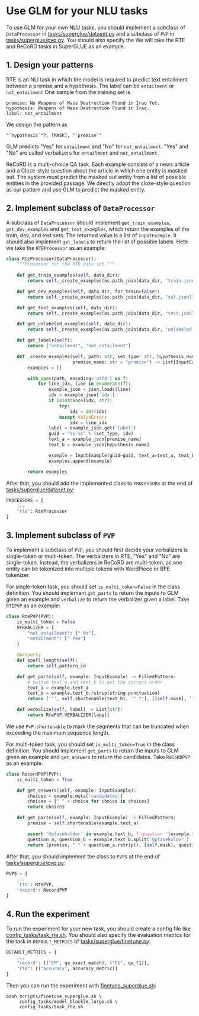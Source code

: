 # Use GLM for your NLU tasks
To use GLM for your own NLU tasks, you should implement a subclass of `DataProcessor` in [tasks/superglue/dataset.py](dataset.py) and a subclass of `PVP` in [tasks/superglue/pvp.py](pvp.py). You should also specify the  We will take the RTE and ReCoRD tasks in SuperGLUE as an example.

## 1. Design your patterns
RTE is an NLI task in which the model is required to predict text entailment between a premise and a hypothesis. The label can be `entailment` or `not_entailment` One sample from the training set is 
```
premise: No Weapons of Mass Destruction Found in Iraq Yet.
hypothesis: Weapons of Mass Destruction Found in Iraq.
label: not_entailment
```
We design the pattern as
```
"`hypothesis`"?, [MASK], "`premise`"
```
GLM predicts "Yes" for `entailment` and "No" for `not_entailment`. "Yes" and "No" are called verbalizers for `entailment` and `not_entailment`.

ReCoRD is a multi-choice QA task. Each example consists of a news article and a Cloze-style question about the article in which one entity is masked out. The system must predict the masked out entity from a list of possible entities in the provided passage. We directly adopt the cloze-style question as our pattern and use GLM to predict the masked entity. 

## 2. Implement subclass of `DataProcessor`
A subclass of `DataProcessor` should implement `get_train_examples`, `get_dev_examples` and `get_test_examples`, which return the examples of the train, dev, and test sets. The returned value is a list of `InputExample`. It should also implement `get_labels` to return the list of possible labels. Hete we take the `RTEProcessor` as an example:
```python
class RteProcessor(DataProcessor):
    """Processor for the RTE data set."""
    
    def get_train_examples(self, data_dir):
        return self._create_examples(os.path.join(data_dir, "train.jsonl"), "train")

    def get_dev_examples(self, data_dir, for_train=False):
        return self._create_examples(os.path.join(data_dir, "val.jsonl"), "dev")

    def get_test_examples(self, data_dir):
        return self._create_examples(os.path.join(data_dir, "test.jsonl"), "test")

    def get_unlabeled_examples(self, data_dir):
        return self._create_examples(os.path.join(data_dir, "unlabeled.jsonl"), "unlabeled")

    def get_labels(self):
        return ["entailment", "not_entailment"]

    def _create_examples(self, path: str, set_type: str, hypothesis_name: str = "hypothesis",
                         premise_name: str = "premise") -> List[InputExample]:
        examples = []

        with open(path, encoding='utf8') as f:
            for line_idx, line in enumerate(f):
                example_json = json.loads(line)
                idx = example_json['idx']
                if isinstance(idx, str):
                    try:
                        idx = int(idx)
                    except ValueError:
                        idx = line_idx
                label = example_json.get('label')
                guid = "%s-%s" % (set_type, idx)
                text_a = example_json[premise_name]
                text_b = example_json[hypothesis_name]

                example = InputExample(guid=guid, text_a=text_a, text_b=text_b, label=label, idx=idx)
                examples.append(example)

        return examples
```
After that, you should add the implemented class to ``PROCESSORS`` at the end of [tasks/superglue/dataset.py](dataset.py):
```python
PROCESSORS = {
    ...
    "rte": RteProcessor
}
```

## 3. Implement subclass of `PVP`
To implement a subclass of `PVP`, you should first decide your verbalizers is single-token or multi-token. The verbalizers in RTE, "Yes" and "No" are single-token. Instead, the verbalizers in ReCoRD are multi-token, as one entity can be tokenized into multiple tokens with WordPiece or BPE tokenizer.

For single-token task, you should set `is_multi_token=False` in the class definition. You should implement `get_parts` to return the inputs to GLM given an example and `verbalize` to return the verbalizer given a label. Take `RTEPVP` as an example:
```python
class RtePVP(PVP):
    is_multi_token = False
    VERBALIZER = {
        "not_entailment": [" No"],
        "entailment": [" Yes"]
    }

    @property
    def spell_length(self):
        return self.pattern_id

    def get_parts(self, example: InputExample) -> FilledPattern:
        # switch text_a and text_b to get the correct order
        text_a = example.text_a
        text_b = example.text_b.rstrip(string.punctuation)
        return ['"', self.shortenable(text_b), '" ?'], [[self.mask], ', "', self.shortenable(text_a), '"']

    def verbalize(self, label) -> List[str]:
        return RtePVP.VERBALIZER[label]
```
We use `PvP.shortenable` to mark the segments that can be truncated when exceeding the maximum sequence length.

For multi-token task, you should set `is_multi_token=True` in the class definition. You should implement `get_parts` to return the inputs to GLM given an example and `get_answers` to return the candidates. Take `ReCoRDPVP` as an example:
```python
class RecordPVP(PVP):
    is_multi_token = True

    def get_answers(self, example: InputExample):
        choices = example.meta['candidates']
        choices = [" " + choice for choice in choices]
        return choices

    def get_parts(self, example: InputExample) -> FilledPattern:
        premise = self.shortenable(example.text_a)

        assert '@placeholder' in example.text_b, f'question "{example.text_b}" does not contain a @placeholder token'
        question_a, question_b = example.text_b.split('@placeholder')
        return [premise, " " + question_a.rstrip(), [self.mask], question_b], []
```
After that, you should implement the class to `PVPS` at the end of [tasks/superglue/pvp.py](pvp.py):
```python
PVPS = {
    ...
    'rte': RtePVP,
    'record': RecordPVP
}
```
## 4. Run the experiment
To run the experiment for your new task, you should create a config file like [config_tasks/task_rte.sh](/config_tasks/task_rte.sh). You should also specify the evaluation metrics for the task in `DEFAULT_METRICS` of [tasks/superglue/finetune.py](finetune.py):
```python
DEFAULT_METRICS = {
    ...
    "record": [("EM", qa_exact_match), ("F1", qa_f1)],
    "rte": [("accuracy", accuracy_metric)]
}
```
Then you can run the experiment with [finetune_superglue.sh](/scripts/finetune_superglue.sh):
```shell
bash scripts/finetune_superglue.sh \
     config_tasks/model_blocklm_large.sh \
     config_tasks/task_rte.sh
```